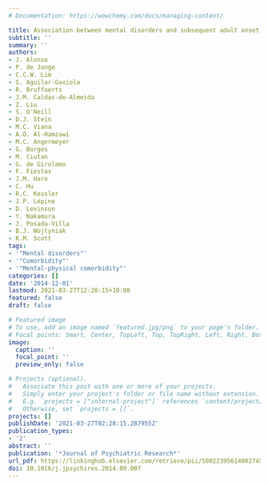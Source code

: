 ```yaml
---
# Documentation: https://wowchemy.com/docs/managing-content/

title: Association between mental disorders and subsequent adult onset asthma
subtitle: ''
summary: ''
authors:
- J. Alonso
- P. de Jonge
- C.C.W. Lim
- S. Aguilar-Gaxiola
- R. Bruffaerts
- J.M. Caldas-de-Almeida
- Z. Liu
- S. O'Neill
- D.J. Stein
- M.C. Viana
- A.O. Al-Hamzawi
- M.C. Angermeyer
- G. Borges
- M. Ciutan
- G. de Girolamo
- F. Fiestas
- J.M. Haro
- C. Hu
- R.C. Kessler
- J.P. Lépine
- D. Levinson
- Y. Nakamura
- J. Posada-Villa
- B.J. Wojtyniak
- K.M. Scott
tags: 
- '"Mental disorders"'
- '"Comorbidity"'
- '"Mental-physical comorbidity"'
categories: []
date: '2014-12-01'
lastmod: 2021-03-27T12:28:15+10:00
featured: false
draft: false

# Featured image
# To use, add an image named `featured.jpg/png` to your page's folder.
# Focal points: Smart, Center, TopLeft, Top, TopRight, Left, Right, BottomLeft, Bottom, BottomRight.
image:
  caption: ''
  focal_point: ''
  preview_only: false

# Projects (optional).
#   Associate this post with one or more of your projects.
#   Simply enter your project's folder or file name without extension.
#   E.g. `projects = ["internal-project"]` references `content/project/deep-learning/index.md`.
#   Otherwise, set `projects = []`.
projects: []
publishDate: '2021-03-27T02:28:15.287955Z'
publication_types:
- '2'
abstract: ''
publication: '*Journal of Psychiatric Research*'
url_pdf: https://linkinghub.elsevier.com/retrieve/pii/S002239561400274X
doi: 10.1016/j.jpsychires.2014.09.007
---
```

